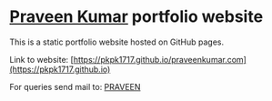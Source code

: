# [Praveen Kumar](https://pkpk1717.github.io) portfolio website

This is a static portfolio website hosted on GitHub pages. 

Link to website: [https://pkpk1717.github.io/praveenkumar.com](https://pkpk1717.github.io)

For queries send mail to: [PRAVEEN](mailto:inbox.praveen.kumar17@gmail.com)
